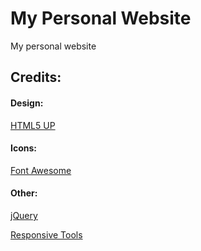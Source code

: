 # My Personal Website
My personal website

## Credits:

#### Design:
[HTML5 UP](https://html5up.net)

#### Icons:
[Font Awesome](https://fontawesome.com/)

#### Other:
[jQuery](https://jquery.com/)

[Responsive Tools](https://github.com/ajlkn/responsive-tools)